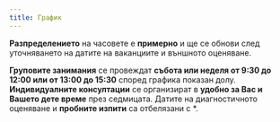 ```yaml
---
title: График
---
```


**Разпределението** на часовете е **примерно** и ще се обнови след уточняването на датите на ваканциите и външното оценяване.

**Груповите занимания** се провеждат **събота или неделя от 9:30 до 12:00 или от 13:00 до 15:30** според графика показан долу.
**Индивидуалните консултации** се организират в **удобно за Вас и Вашето дете време** през седмицата. Датите на диагностичното оценяване и **пробните изпити** са отбелязани с \*.

